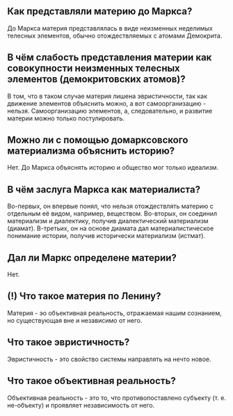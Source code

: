## Как представляли материю до Маркса?
До Маркса материя представлялась в виде неизменных неделимых телесных элементов, обычно отождествляемых с атомами Демокрита.

## В чём слабость представления материи как совокупности неизменных телесных элементов (демокритовских атомов)?
В том, что в таком случае материя лишена эвристичности, так как движение элементов объяснить можно, а вот самоорганизацию - нельзя.
Самоорганизацию элементов, а, следовательно, и развитие материи можно только постулировать.

## Можно ли с помощью домарксовского материализма объяснить историю?
Нет.
До Маркса объяснять историю и общество мог только идеализм.

## В чём заслуга Маркса как материалиста?
Во-первых, он впервые понял, что нельзя отождествлять материю с отдельным её видом, например, веществом.
Во-вторых, он соединил материализм и диалектику, получив диалектический материализм (диамат).
В-третьих, он на основе диамата дал материалистическое понимание истории, получив исторически материализм (истмат).

## Дал ли Маркс определене материи?
Нет.

## (!) Что такое материя по Ленину?
Материя - эо объективная реальность, отражаемая нашим сознанием, но существующая вне и независимо от него.

## Что такое эвристичность?
Эвристичность - это свойство системы направлять на нечто новое.

## Что такое объективная реальность?
Объективная реальность - это то, что противопоставлено субъекту (т. е. не-объекту) и проявляет независимость от него.

